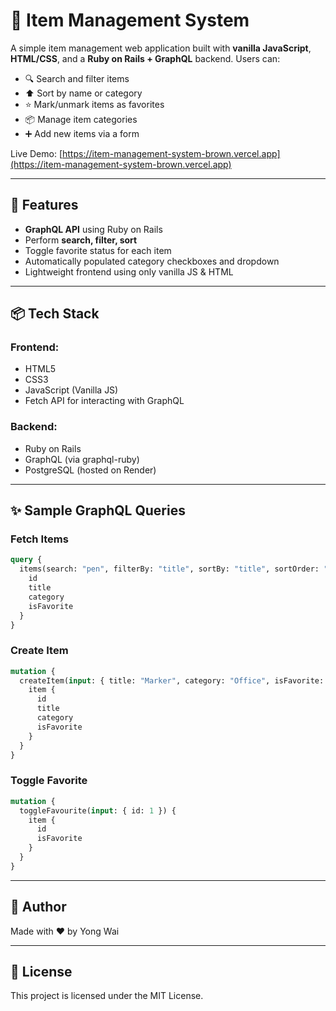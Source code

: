 
# 🧾 Item Management System

A simple item management web application built with **vanilla JavaScript**, **HTML/CSS**, and a **Ruby on Rails + GraphQL** backend. Users can:

- 🔍 Search and filter items
- ⬆️ Sort by name or category
- ⭐ Mark/unmark items as favorites
- 📦 Manage item categories
- ➕ Add new items via a form

Live Demo: [https://item-management-system-brown.vercel.app](https://item-management-system-brown.vercel.app)

---

## 🚀 Features

- **GraphQL API** using Ruby on Rails
- Perform **search, filter, sort**
- Toggle favorite status for each item
- Automatically populated category checkboxes and dropdown
- Lightweight frontend using only vanilla JS & HTML

---

## 📦 Tech Stack

### Frontend:
- HTML5
- CSS3
- JavaScript (Vanilla JS)
- Fetch API for interacting with GraphQL

### Backend:
- Ruby on Rails
- GraphQL (via graphql-ruby)
- PostgreSQL (hosted on Render)

---

## ✨ Sample GraphQL Queries

### Fetch Items
```graphql
query {
  items(search: "pen", filterBy: "title", sortBy: "title", sortOrder: "asc", favourite: false, categories: ["Stationery"]) {
    id
    title
    category
    isFavorite
  }
}
```

### Create Item
```graphql
mutation {
  createItem(input: { title: "Marker", category: "Office", isFavorite: false }) {
    item {
      id
      title
      category
      isFavorite
    }
  }
}
```

### Toggle Favorite
```graphql
mutation {
  toggleFavourite(input: { id: 1 }) {
    item {
      id
      isFavorite
    }
  }
}
```

---

## 🙌 Author

Made with ❤️ by Yong Wai

---

## 📜 License

This project is licensed under the MIT License.
